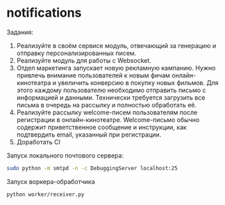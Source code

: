 # notifications

Задания:
1) Реализуйте в своём сервисе модуль, отвечающий за генерацию и отправку персонализированных писем.
2) Реализуйте модуль для работы с Websocket.
3) Отдел маркетинга запускает новую рекламную кампанию. Нужно привлечь внимание пользователей к новым фичам 
онлайн-кинотеатра и увеличить конверсию в покупку новых фильмов. Для этого каждому пользователю необходимо 
отправить письмо с информацией и данными.
Технически требуется загрузить все письма в очередь на рассылку и полностью обработать её.
4) Реализуйте рассылку welcome-писем пользователям после регистрации в онлайн-кинотеатре. Welcome-письмо
обычно содержит приветственное сообщение и инструкции, как подтвердить email, указанный при регистрации.
5) Доработать CI

Запуск локального почтового сервера:
```bash
sudo python -m smtpd -n -c DebuggingServer localhost:25 
```

Запуск воркера-обработчика
```bash
python worker/receiver.py
```